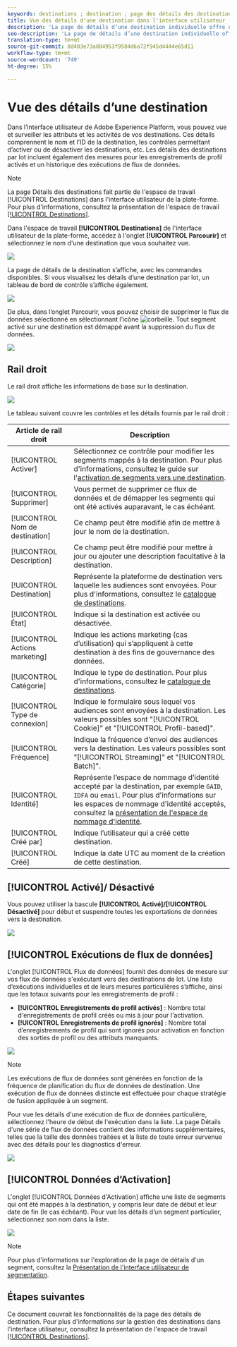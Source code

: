 ```yaml
---
keywords: destinations ; destination ; page des détails des destinations ; page des détails des destinations ; page des détails des destinations
title: Vue des détails d'une destination dans l'interface utilisateur
description: 'La page de détails d’une destination individuelle offre un aperçu des détails de la destination, tels que le nom de destination, l’identifiant, les segments mappés à la destination et les commandes permettant de modifier l’activation, d’activer et de désactiver le flux de données. '
seo-description: 'La page de détails d’une destination individuelle offre un aperçu des détails de la destination, tels que le nom de destination, l’identifiant, les segments mappés à la destination et les commandes permettant de modifier l’activation, d’activer et de désactiver le flux de données. '
translation-type: tm+mt
source-git-commit: 8d403e73a804953f9584d6a72f945d4444e65d11
workflow-type: tm+mt
source-wordcount: '749'
ht-degree: 15%

---
```



# Vue des détails d’une destination

Dans l’interface utilisateur de Adobe Experience Platform, vous pouvez vue et surveiller les attributs et les activités de vos destinations. Ces détails comprennent le nom et l’ID de la destination, les contrôles permettant d’activer ou de désactiver les destinations, etc. Les détails des destinations par lot incluent également des mesures pour les enregistrements de profil activés et un historique des exécutions de flux de données.

>[!NOTE]
>
>La page Détails des destinations fait partie de l&#39;espace de travail [!UICONTROL Destinations] dans l&#39;interface utilisateur de la plate-forme. Pour plus d&#39;informations, consultez la présentation de l&#39;espace de travail [[!UICONTROL Destinations]](./destinations-workspace.md).

Dans l&#39;espace de travail **[!UICONTROL Destinations]** de l&#39;interface utilisateur de la plate-forme, accédez à l&#39;onglet **[!UICONTROL Parcourir]** et sélectionnez le nom d&#39;une destination que vous souhaitez vue.

![](../assets/ui/details-page/select-destination.png)

La page de détails de la destination s’affiche, avec les commandes disponibles. Si vous visualisez les détails d’une destination par lot, un tableau de bord de contrôle s’affiche également.

![](../assets/ui/details-page/details.png)

De plus, dans l’onglet Parcourir, vous pouvez choisir de supprimer le flux de données sélectionné en sélectionnant l’icône ![corbeille](../assets/ui/details-page/trash-icon.png). Tout segment activé sur une destination est démappé avant la suppression du flux de données.

![](../assets/ui/details-page/delete-flow.png)

## Rail droit

Le rail droit affiche les informations de base sur la destination.

![](../assets/ui/details-page/right-rail.png)

Le tableau suivant couvre les contrôles et les détails fournis par le rail droit :

| Article de rail droit | Description |
| --- | --- |
| [!UICONTROL Activer] | Sélectionnez ce contrôle pour modifier les segments mappés à la destination. Pour plus d&#39;informations, consultez le guide sur l&#39;[activation de segments vers une destination](./activate-destinations.md). |
| [!UICONTROL Supprimer] | Vous permet de supprimer ce flux de données et de démapper les segments qui ont été activés auparavant, le cas échéant. |
| [!UICONTROL Nom de destination] | Ce champ peut être modifié afin de mettre à jour le nom de la destination. |
| [!UICONTROL Description] | Ce champ peut être modifié pour mettre à jour ou ajouter une description facultative à la destination. |
| [!UICONTROL Destination] | Représente la plateforme de destination vers laquelle les audiences sont envoyées. Pour plus d&#39;informations, consultez le [catalogue de destinations](../catalog/overview.md). |
| [!UICONTROL État] | Indique si la destination est activée ou désactivée. |
| [!UICONTROL Actions marketing] | Indique les actions marketing (cas d’utilisation) qui s’appliquent à cette destination à des fins de gouvernance des données. |
| [!UICONTROL Catégorie] | Indique le type de destination. Pour plus d&#39;informations, consultez le [catalogue de destinations](../catalog/overview.md). |
| [!UICONTROL Type de connexion] | Indique le formulaire sous lequel vos audiences sont envoyées à la destination. Les valeurs possibles sont &quot;[!UICONTROL Cookie]&quot; et &quot;[!UICONTROL Profil-based]&quot;. |
| [!UICONTROL Fréquence] | Indique la fréquence d’envoi des audiences vers la destination. Les valeurs possibles sont &quot;[!UICONTROL Streaming]&quot; et &quot;[!UICONTROL Batch]&quot;. |
| [!UICONTROL Identité] | Représente l’espace de nommage d’identité accepté par la destination, par exemple `GAID`, `IDFA` ou `email`. Pour plus d&#39;informations sur les espaces de nommage d&#39;identité acceptés, consultez la [présentation de l&#39;espace de nommage d&#39;identité](../../identity-service/namespaces.md). |
| [!UICONTROL Créé par] | Indique l’utilisateur qui a créé cette destination. |
| [!UICONTROL Créé] | Indique la date UTC au moment de la création de cette destination. |

## [!UICONTROL Activé]/ Désactivé

Vous pouvez utiliser la bascule **[!UICONTROL Activé]/[!UICONTROL Désactivé]** pour début et suspendre toutes les exportations de données vers la destination.

![](../assets/ui/details-page/enable-disable.png)

## [!UICONTROL Exécutions de flux de données]

L&#39;onglet [!UICONTROL Flux de données] fournit des données de mesure sur vos flux de données s&#39;exécutant vers des destinations de lot. Une liste d’exécutions individuelles et de leurs mesures particulières s’affiche, ainsi que les totaux suivants pour les enregistrements de profil :

* **[!UICONTROL Enregistrements de profil activés]** : Nombre total d&#39;enregistrements de profil créés ou mis à jour pour l&#39;activation.
* **[!UICONTROL Enregistrements de profil ignorés]** : Nombre total d’enregistrements de profil qui sont ignorés pour activation en fonction des sorties de profil ou des attributs manquants.

![](../assets/ui/details-page/dataflow-runs.png)

>[!NOTE]
>
>Les exécutions de flux de données sont générées en fonction de la fréquence de planification du flux de données de destination. Une exécution de flux de données distincte est effectuée pour chaque stratégie de fusion appliquée à un segment.

Pour vue les détails d&#39;une exécution de flux de données particulière, sélectionnez l&#39;heure de début de l&#39;exécution dans la liste. La page Détails d&#39;une série de flux de données contient des informations supplémentaires, telles que la taille des données traitées et la liste de toute erreur survenue avec des détails pour les diagnostics d&#39;erreur.

![](../assets/ui/details-page/dataflow.png)

## [!UICONTROL Données d’Activation]

L&#39;onglet [!UICONTROL Données d&#39;Activation] affiche une liste de segments qui ont été mappés à la destination, y compris leur date de début et leur date de fin (le cas échéant). Pour vue les détails d’un segment particulier, sélectionnez son nom dans la liste.

![](../assets/ui/details-page/activation-data.png)

>[!NOTE]
>
>Pour plus d&#39;informations sur l&#39;exploration de la page de détails d&#39;un segment, consultez la [Présentation de l&#39;interface utilisateur de segmentation](../../segmentation/ui/overview.md#segment-details).

## Étapes suivantes

Ce document couvrait les fonctionnalités de la page des détails de destination. Pour plus d&#39;informations sur la gestion des destinations dans l&#39;interface utilisateur, consultez la présentation de l&#39;espace de travail [[!UICONTROL Destinations]](./destinations-workspace.md).